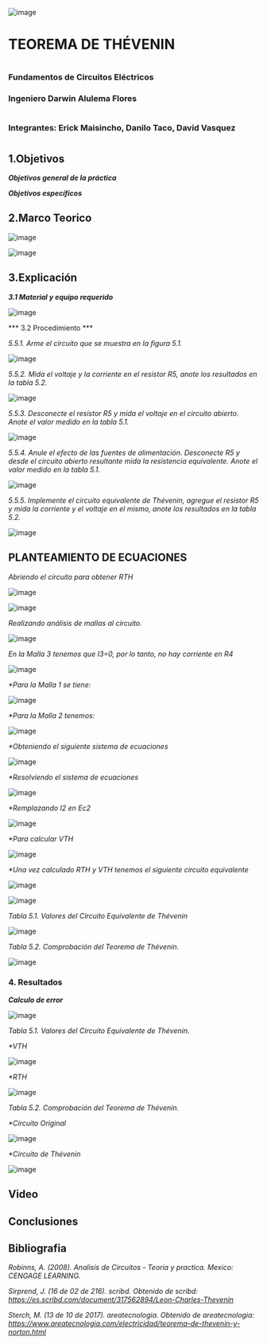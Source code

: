 ![image](https://user-images.githubusercontent.com/85728185/127173356-9a38e813-46cb-48a0-9206-c37781ebebb5.png)

# TEOREMA DE THÉVENIN
#

### Fundamentos de Circuitos Eléctricos
### Ingeniero Darwin Alulema  Flores
#
### Integrantes: Erick Maisincho, Danilo Taco, David Vasquez

#
 
## 1.Objetivos
***Objetivos general de la práctica***

***Objetivos específicos***

## 2.Marco Teorico

![image](https://user-images.githubusercontent.com/85728185/127186399-423d5541-0154-4d94-9713-823552292c78.png)

![image](https://user-images.githubusercontent.com/85728185/127190667-b39c9025-97d0-44fa-9532-f166f6ae5ca1.png)

## 3.Explicación

***3.1 Material y equipo requerido***

![image](https://user-images.githubusercontent.com/85728185/127175300-c92107ef-07e6-44de-93f8-1872ec39f245.png)

*** 3.2 Procedimiento ***

_5.5.1. Arme el circuito que se muestra en la figura 5.1._

![image](https://user-images.githubusercontent.com/85259801/127082027-53f91d0b-3cfa-4332-83fc-3e1694f2852d.png)

_5.5.2. Mida el voltaje y la corriente en el resistor R5, anote los resultados en la tabla 5.2._

![image](https://user-images.githubusercontent.com/85259801/127081839-f7a22818-088d-45b7-ab4b-d9d841dbf790.png)

_5.5.3. Desconecte el resistor R5 y mida el voltaje en el circuito abierto. Anote el valor
medido en la tabla 5.1._

![image](https://user-images.githubusercontent.com/85259801/127081863-877d9597-4c43-4e91-ad8e-9544c8f211e7.png)

_5.5.4. Anule el efecto de las fuentes de alimentación. Desconecte R5 y desde el circuito
abierto resultante mida la resistencia equivalente. Anote el valor medido en la tabla 5.1._

![image](https://user-images.githubusercontent.com/85259801/127081906-167950b5-81d1-4649-9c49-6dd7aed57266.png)

_5.5.5. Implemente el circuito equivalente de Thévenin, agregue el resistor R5 y mida la
corriente y el voltaje en el mismo, anote los resultados en la tabla 5.2._

![image](https://user-images.githubusercontent.com/85259801/127081936-074f4996-bdfd-4e99-9886-118980bae485.png)



## PLANTEAMIENTO DE ECUACIONES

_Abriendo el circuito para obtener RTH_

![image](https://user-images.githubusercontent.com/84418933/127096456-d63f1a3d-8334-44ef-b05f-bf0880a8de28.png)

![image](https://user-images.githubusercontent.com/84418933/127096485-c68eb283-9a1c-44ca-b286-9450d8ac36bf.png)

_Realizando análisis de mallas al circuito._

![image](https://user-images.githubusercontent.com/84418933/127096531-7e395e44-e0ec-4db8-aa15-9a5ff939a957.png)

_En la Malla 3 tenemos que I3=0, por lo tanto, no hay corriente en R4_

![image](https://user-images.githubusercontent.com/84418933/127096559-f775fc5d-5948-4063-820e-4a1c5c465040.png)

_*Para la Malla 1 se tiene:_

![image](https://user-images.githubusercontent.com/84418933/127096587-1c9ed4a8-89e0-454f-a2ba-e5aadf86cda7.png)

_*Para la Malla 2 tenemos:_

![image](https://user-images.githubusercontent.com/84418933/127096619-3301ad37-b809-4b40-b863-e981581e923a.png)

_*Obteniendo el siguiente sistema de ecuaciones_

![image](https://user-images.githubusercontent.com/84418933/127096650-0f91f601-fff1-46f0-9951-18f222c38c94.png)

_*Resolviendo el sistema de ecuaciones_

![image](https://user-images.githubusercontent.com/84418933/127096688-9008855b-e843-449a-8d8b-661a84da7f08.png)

_*Remplazando I2 en Ec2_

![image](https://user-images.githubusercontent.com/84418933/127096720-648218b1-e691-49fa-bd32-d9ad42bb2f21.png)

_*Para calcular VTH_

![image](https://user-images.githubusercontent.com/84418933/127096768-35fd4590-6618-4fc5-90e5-7db4090f4d93.png)

_*Una vez calculado RTH y VTH tenemos el siguiente circuito equivalente_

![image](https://user-images.githubusercontent.com/84418933/127096799-8b5d8034-a515-4326-8436-55de10c74197.png)

![image](https://user-images.githubusercontent.com/84418933/127096824-9333f235-6aea-4f12-809c-a83ee07b2710.png)

_Tabla 5.1. Valores del Circuito Equivalente de Thévenin_

![image](https://user-images.githubusercontent.com/85259801/127175977-1bc51a5f-57d2-491f-84f3-12e12174e1d3.png)

_Tabla 5.2. Comprobación del Teorema de Thévenin._

![image](https://user-images.githubusercontent.com/85259801/127178056-686cc22a-836d-4b09-9e1b-ca86dc15de5f.png)


### 4. Resultados

***Calculo de error***

![image](https://user-images.githubusercontent.com/84418933/127186751-49c5f754-2b67-4ee6-b186-81e012c9dfd7.png)

_Tabla 5.1. Valores del Circuito Equivalente de Thévenin._

_*VTH_

![image](https://user-images.githubusercontent.com/84418933/127186865-e69eea65-361f-4624-9fe0-485ea2e6f77f.png)

_*RTH_

![image](https://user-images.githubusercontent.com/84418933/127186930-c68af2bb-e047-46da-9fe5-31a6ec533240.png)


_Tabla 5.2. Comprobación del Teorema de Thévenin._

_*Circuito Original_

![image](https://user-images.githubusercontent.com/84418933/127187049-b480b5cd-e4e9-41f1-8c19-e8a80ad86e95.png)

_*Circuito de Thévenin_

![image](https://user-images.githubusercontent.com/84418933/127187089-6384b5d1-4b9a-46a4-9b36-dd0159662d11.png)

## Video

## Conclusiones

## Bibliografia

_Robinns, A. (2008). Analisis de Circuitos - Teoria y practica. Mexico: CENGAGE LEARNING._

_Sirprend, J. (16 de 02 de 216). scribd. Obtenido de scribd: https://es.scribd.com/document/317562894/Leon-Charles-Thevenin_

_Sterch, M. (13 de 10 de 2017). areatecnologia. Obtenido de areatecnologia: https://www.areatecnologia.com/electricidad/teorema-de-thevenin-y-norton.html_

